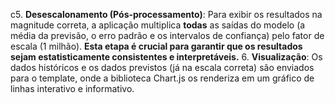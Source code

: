 c5.  **Desescalonamento (Pós-processamento)**: Para exibir os resultados na magnitude correta, a aplicação multiplica **todas** as saídas do modelo (a média da previsão, o erro padrão e os intervalos de confiança) pelo fator de escala (1 milhão). **Esta etapa é crucial para garantir que os resultados sejam estatisticamente consistentes e interpretáveis.**
6.  **Visualização**: Os dados históricos e os dados previstos (já na escala correta) são enviados para o template, onde a biblioteca Chart.js os renderiza em um gráfico de linhas interativo e informativo.
